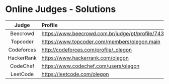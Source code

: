 # Online Judges - Solutions

|   Judge    | Profile                                            |
| :--------: | :------------------------------------------------- |
|  Beecrowd  | https://www.beecrowd.com.br/judge/pt/profile/74386 |
|  Topcoder  | https://www.topcoder.com/members/olegon.main       |
| Codeforces | http://codeforces.com/profile/_olegon              |
| HackerRank | https://www.hackerrank.com/olegon                  |
|  CodeChef  | https://www.codechef.com/users/olegon              |
|  LeetCode  | https://leetcode.com/olegon                        |
